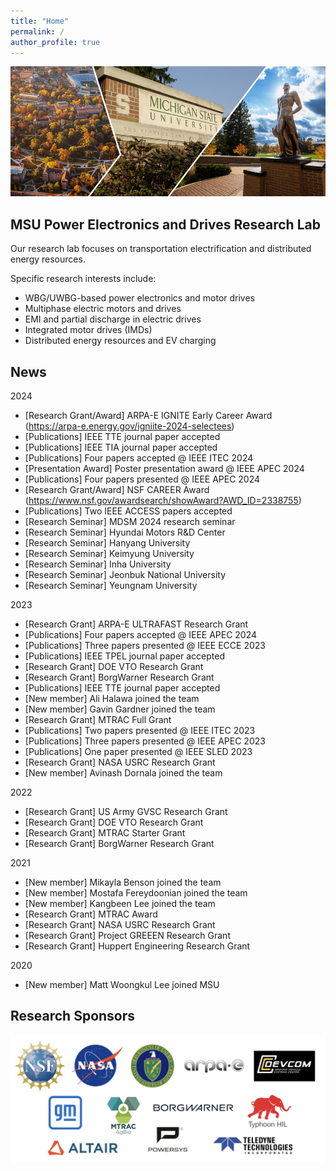 ```yaml
---
title: "Home"
permalink: /
author_profile: true
---
```

![image](/images/main_logo.png)

MSU Power Electronics and Drives Research Lab
------
Our research lab focuses on transportation electrification and distributed energy resources.

Specific research interests include:
 - WBG/UWBG-based power electronics and motor drives
 - Multiphase electric motors and drives
 - EMI and partial discharge in electric drives
 - Integrated motor drives (IMDs)
 - Distributed energy resources and EV charging

News
------
2024
- [Research Grant/Award] ARPA-E IGNITE Early Career Award (https://arpa-e.energy.gov/igniite-2024-selectees)
- [Publications] IEEE TTE journal paper accepted
- [Publications] IEEE TIA journal paper accepted
- [Publications] Four papers accepted @ IEEE ITEC 2024
- [Presentation Award] Poster presentation award @ IEEE APEC 2024
- [Publications] Four papers presented @ IEEE APEC 2024
- [Research Grant/Award] NSF CAREER Award (https://www.nsf.gov/awardsearch/showAward?AWD_ID=2338755)
- [Publications] Two IEEE ACCESS papers accepted
- [Research Seminar] MDSM 2024 research seminar
- [Research Seminar] Hyundai Motors R&D Center
- [Research Seminar] Hanyang University
- [Research Seminar] Keimyung University
- [Research Seminar] Inha University
- [Research Seminar] Jeonbuk National University
- [Research Seminar] Yeungnam University

2023
- [Research Grant] ARPA-E ULTRAFAST Research Grant
- [Publications] Four papers accepted @ IEEE APEC 2024
- [Publications] Three papers presented @ IEEE ECCE 2023
- [Publications] IEEE TPEL journal paper accepted
- [Research Grant] DOE VTO Research Grant
- [Research Grant] BorgWarner Research Grant
- [Publications] IEEE TTE journal paper accepted
- [New member] Ali Halawa joined the team
- [New member] Gavin Gardner joined the team
- [Research Grant] MTRAC Full Grant
- [Publications] Two papers presented @ IEEE ITEC 2023
- [Publications] Three papers presented @ IEEE APEC 2023
- [Publications] One paper presented @ IEEE SLED 2023
- [Research Grant] NASA USRC Research Grant
- [New member] Avinash Dornala joined the team

2022
- [Research Grant] US Army GVSC Research Grant
- [Research Grant] DOE VTO Research Grant
- [Research Grant] MTRAC Starter Grant
- [Research Grant] BorgWarner Research Grant

2021
- [New member] Mikayla Benson joined the team
- [New member] Mostafa Fereydoonian joined the team
- [New member] Kangbeen Lee joined the team
- [Research Grant] MTRAC Award
- [Research Grant] NASA USRC Research Grant
- [Research Grant] Project GREEEN Research Grant
- [Research Grant] Huppert Engineering Research Grant
  
2020
- [New member] Matt Woongkul Lee joined MSU

Research Sponsors
------
![image](/images/sponsors_2024.jpg)
